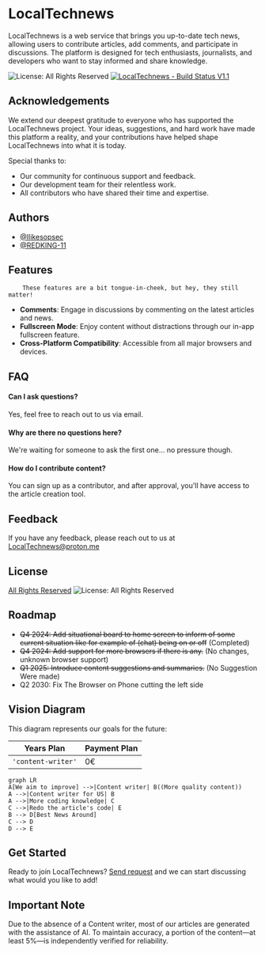 # LocalTechnews
LocalTechnews is a web service that brings you up-to-date tech news, allowing users to contribute articles, add comments, and participate in discussions. The platform is designed for tech enthusiasts, journalists, and developers who want to stay informed and share knowledge.

![License: All Rights Reserved](https://img.shields.io/badge/License-All%20Rights%20Reserved-red.svg)
[![LocalTechnews - Build Status V1.1](https://img.shields.io/badge/LocalTechnews-Build_Status_V1.0-darkred?style=for-the-badge)](https://)

## Acknowledgements
We extend our deepest gratitude to everyone who has supported the LocalTechnews project. Your ideas, suggestions, and hard work have made this platform a reality, and your contributions have helped shape LocalTechnews into what it is today.

Special thanks to:
- Our community for continuous support and feedback.
- Our development team for their relentless work.
- All contributors who have shared their time and expertise.

## Authors
- [@Ilikesopsec](https://www.github.com/ilikeopsec)
- [@REDKING-11](https://www.github.com/redking-11)

## Features
        These features are a bit tongue-in-cheek, but hey, they still matter!
- **Comments**: Engage in discussions by commenting on the latest articles and news.
- **Fullscreen Mode**: Enjoy content without distractions through our in-app fullscreen feature.
- **Cross-Platform Compatibility**: Accessible from all major browsers and devices.

## FAQ

#### Can I ask questions?
Yes, feel free to reach out to us via email.

#### Why are there no questions here?
We're waiting for someone to ask the first one... no pressure though.

#### How do I contribute content?
You can sign up as a contributor, and after approval, you'll have access to the article creation tool.

## Feedback
If you have any feedback, please reach out to us at LocalTechnews@proton.me

## License
[All Rights Reserved](#)
![License: All Rights Reserved](https://img.shields.io/badge/License-All%20Rights%20Reserved-red.svg)

## Roadmap
- ~~Q4 2024: Add situational board to home screen to inform of some current situation like for example of (chat) being on or off~~ (Completed)
- ~~Q4 2024: Add support for more browsers if there is any.~~ (No changes, unknown browser support)
- ~~Q1 2025: Introduce content suggestions and summaries.~~ (No Suggestion Were made)
- Q2 2030: Fix The Browser on Phone cutting the left side

## Vision Diagram
This diagram represents our goals for the future:

| Years Plan        | Payment Plan  |
|-------------------|--------------|
| `'content-writer'` |   0€         |

```mermaid
graph LR
A[We aim to improve] -->|Content writer| B((More quality content))
A -->|Content writer for US| B
A -->|More coding knowledge| C
C -->|Redo the article's code| E
B --> D[Best News Around]
C --> D
D --> E

```

## Get Started

Ready to join LocalTechnews? [Send request](https://localtechnews.github.io) and we can start discussing what would you like to add!

## Important Note

Due to the absence of a Content writer, most of our articles are generated with the assistance of AI. To maintain accuracy, a portion of the content—at least 5%—is independently verified for reliability.